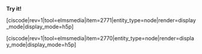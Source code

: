 **Try it!**


[ciscode|rev=1|tool=elmsmedia|item=2771|entity_type=node|render=display_mode|display_mode=h5p]

[ciscode|rev=1|tool=elmsmedia|item=2770|entity_type=node|render=display_mode|display_mode=h5p]
